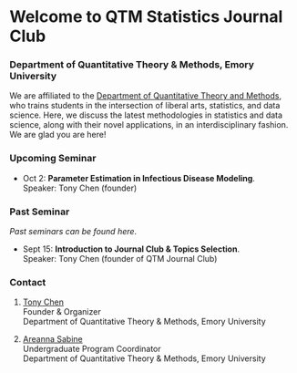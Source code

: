 # Welcome to QTM Statistics Journal Club

### Department of Quantitative Theory & Methods, Emory University

We are affiliated to the [Department of Quantitative Theory and Methods](http://quantitative.emory.edu/), who trains students in the intersection of liberal arts, statistics, and data science. Here, we discuss the latest methodologies in statistics and data science, along with their novel applications, in an interdisciplinary fashion. We are glad you are here!

### Upcoming Seminar

- Oct 2: **Parameter Estimation in Infectious Disease Modeling**. <br /> 
Speaker: Tony Chen (founder)

### Past Seminar

_Past seminars can be found here_.

- Sept 15: **Introduction to Journal Club & Topics Selection**. <br /> 
Speaker: Tony Chen (founder of QTM Journal Club)

### Contact

1. [Tony Chen](mailto:tony.chen2@emory.edu) <br />
Founder & Organizer <br />
Department of Quantitative Theory & Methods, Emory University

2. [Areanna Sabine](http://www.quantitative.emory.edu/about/staff/sabine-areanna.html) <br />
Undergraduate Program Coordinator <br />
Department of Quantitative Theory & Methods, Emory University


